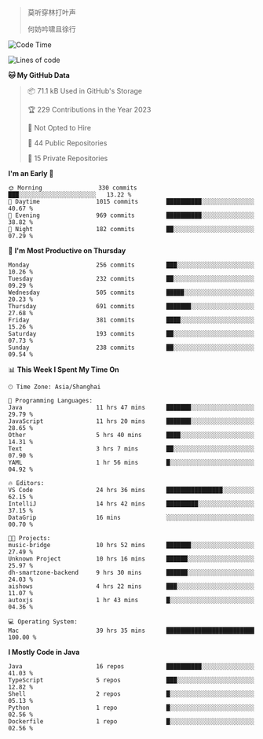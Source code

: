 > 莫听穿林打叶声
> 
> 何妨吟啸且徐行

<!-- ![Github Stats](https://github-readme-stats.vercel.app/api?username=catch6&count_private=true&show_icons=true&theme=gruvbox) -->

<!-- ![Top Langs](https://github-readme-stats.vercel.app/api/top-langs/?username=catch6&layout=compact) -->

<!--START_SECTION:waka-->
![Code Time](http://img.shields.io/badge/Code%20Time-611%20hrs%2025%20mins-blue)

![Lines of code](https://img.shields.io/badge/From%20Hello%20World%20I%27ve%20Written-9.3%20million%20lines%20of%20code-blue)

**🐱 My GitHub Data** 

> 📦 71.1 kB Used in GitHub's Storage 
 > 
> 🏆 229 Contributions in the Year 2023
 > 
> 🚫 Not Opted to Hire
 > 
> 📜 44 Public Repositories 
 > 
> 🔑 15 Private Repositories 
 > 
**I'm an Early 🐤** 

```text
🌞 Morning                330 commits         ███░░░░░░░░░░░░░░░░░░░░░░   13.22 % 
🌆 Daytime                1015 commits        ██████████░░░░░░░░░░░░░░░   40.67 % 
🌃 Evening                969 commits         ██████████░░░░░░░░░░░░░░░   38.82 % 
🌙 Night                  182 commits         ██░░░░░░░░░░░░░░░░░░░░░░░   07.29 % 
```
📅 **I'm Most Productive on Thursday** 

```text
Monday                   256 commits         ███░░░░░░░░░░░░░░░░░░░░░░   10.26 % 
Tuesday                  232 commits         ██░░░░░░░░░░░░░░░░░░░░░░░   09.29 % 
Wednesday                505 commits         █████░░░░░░░░░░░░░░░░░░░░   20.23 % 
Thursday                 691 commits         ███████░░░░░░░░░░░░░░░░░░   27.68 % 
Friday                   381 commits         ████░░░░░░░░░░░░░░░░░░░░░   15.26 % 
Saturday                 193 commits         ██░░░░░░░░░░░░░░░░░░░░░░░   07.73 % 
Sunday                   238 commits         ██░░░░░░░░░░░░░░░░░░░░░░░   09.54 % 
```


📊 **This Week I Spent My Time On** 

```text
🕑︎ Time Zone: Asia/Shanghai

💬 Programming Languages: 
Java                     11 hrs 47 mins      ███████░░░░░░░░░░░░░░░░░░   29.79 % 
JavaScript               11 hrs 20 mins      ███████░░░░░░░░░░░░░░░░░░   28.65 % 
Other                    5 hrs 40 mins       ████░░░░░░░░░░░░░░░░░░░░░   14.31 % 
Text                     3 hrs 7 mins        ██░░░░░░░░░░░░░░░░░░░░░░░   07.90 % 
YAML                     1 hr 56 mins        █░░░░░░░░░░░░░░░░░░░░░░░░   04.92 % 

🔥 Editors: 
VS Code                  24 hrs 36 mins      ████████████████░░░░░░░░░   62.15 % 
IntelliJ                 14 hrs 42 mins      █████████░░░░░░░░░░░░░░░░   37.15 % 
DataGrip                 16 mins             ░░░░░░░░░░░░░░░░░░░░░░░░░   00.70 % 

🐱‍💻 Projects: 
music-bridge             10 hrs 52 mins      ███████░░░░░░░░░░░░░░░░░░   27.49 % 
Unknown Project          10 hrs 16 mins      ██████░░░░░░░░░░░░░░░░░░░   25.97 % 
dh-smartzone-backend     9 hrs 30 mins       ██████░░░░░░░░░░░░░░░░░░░   24.03 % 
aishows                  4 hrs 22 mins       ███░░░░░░░░░░░░░░░░░░░░░░   11.07 % 
autoxjs                  1 hr 43 mins        █░░░░░░░░░░░░░░░░░░░░░░░░   04.36 % 

💻 Operating System: 
Mac                      39 hrs 35 mins      █████████████████████████   100.00 % 
```

**I Mostly Code in Java** 

```text
Java                     16 repos            ██████████░░░░░░░░░░░░░░░   41.03 % 
TypeScript               5 repos             ███░░░░░░░░░░░░░░░░░░░░░░   12.82 % 
Shell                    2 repos             █░░░░░░░░░░░░░░░░░░░░░░░░   05.13 % 
Python                   1 repo              █░░░░░░░░░░░░░░░░░░░░░░░░   02.56 % 
Dockerfile               1 repo              █░░░░░░░░░░░░░░░░░░░░░░░░   02.56 % 
```




<!--END_SECTION:waka-->
